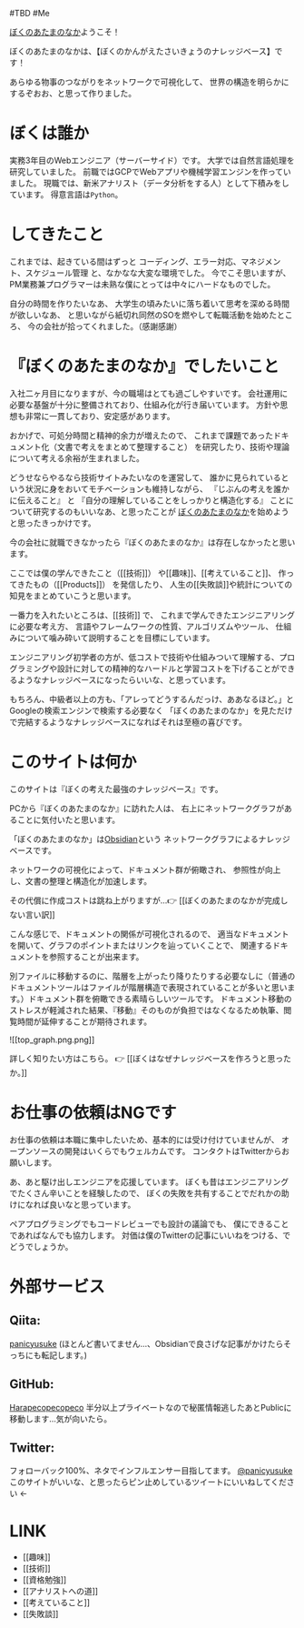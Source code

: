 #TBD #Me 

[ぼくのあたまのなか](https://publish.obsidian.md/panicyusuke/Me/%E3%81%AF%E3%81%98%E3%82%81%E3%81%BE%E3%81%97%E3%81%A6)ようこそ！

ぼくのあたまのなかは、【ぼくのかんがえたさいきょうのナレッジベース】です！

あらゆる物事のつながりをネットワークで可視化して、
世界の構造を明らかにするぞおお、と思って作りました。

# ぼくは誰か

実務3年目のWebエンジニア（サーバーサイド）です。
大学では自然言語処理を研究していました。
前職ではGCPでWebアプリや機械学習エンジンを作っていました。
現職では、新米アナリスト（データ分析をする人）として下積みをしています。
得意言語は`Python`。

# してきたこと

これまでは、起きている間はずっと
コーディング、エラー対応、マネジメント、スケジュール管理
と、なかなな大変な環境でした。
今でこそ思いますが、
PM業務兼プログラマーは未熟な僕にとっては中々にハードなものでした。

自分の時間を作りたいなあ、
大学生の頃みたいに落ち着いて思考を深める時間が欲しいなあ、
と思いながら紙切れ同然のSOを燃やして転職活動を始めたところ、
今の会社が拾ってくれました。（感謝感謝）

# 『ぼくのあたまのなか』でしたいこと

入社二ヶ月目になりますが、今の職場はとても過ごしやすいです。
会社運用に必要な基盤が十分に整備されており、仕組み化が行き届いています。
方針や思想も非常に一貫しており、安定感があります。

おかげで、可処分時間と精神的余力が増えたので、
これまで課題であったドキュメント化（文書で考えをまとめて整理すること）
を研究したり、技術や理論について考える余裕が生まれました。

どうせならやるなら技術サイトみたいなのを運営して、
誰かに見られているという状況に身をおいてモチベーションも維持しながら、
『じぶんの考えを誰かに伝えること』
と
『自分の理解していることをしっかりと構造化する』
ことについて研究するのもいいなあ、と思ったことが
[ぼくのあたまのなか](https://publish.obsidian.md/panicyusuke/Me/%E3%81%AF%E3%81%98%E3%82%81%E3%81%BE%E3%81%97%E3%81%A6)を始めようと思ったきっかけです。

今の会社に就職できなかったら『ぼくのあたまのなか』は存在しなかったと思います。

ここでは僕の学んできたこと（[[技術]]） や[[趣味]]、[[考えていること]]、
作ってきたもの（[[Products]]） を発信したり、
人生の[[失敗談]]や統計についての知見をまとめていこうと思います。

一番力を入れたいところは、[[技術]] で、
これまで学んできたエンジニアリングに必要な考え方、
言語やフレームワークの性質、アルゴリズムやツール、
仕組みについて噛み砕いて説明することを目標にしています。

エンジニアリング初学者の方が、低コストで技術や仕組みついて理解する、プログラミングや設計に対しての精神的なハードルと学習コストを下げることができるようなナレッジベースになったらいいな、と思っています。

もちろん、中級者以上の方も、「アレってどうするんだっけ、ああなるほど。」と
Googleの検索エンジンで検索する必要なく
「ぼくのあたまのなか」を見ただけで完結するようなナレッジベースになればそれは至極の喜びです。

# このサイトは何か

このサイトは『ぼくの考えた最強のナレッジベース』です。

PCから『ぼくのあたまのなか』に訪れた人は、
右上にネットワークグラフがあることに気付いたと思います。

「ぼくのあたまのなか」は[Obsidian](https://obsidian.md/)という
ネットワークグラフによるナレッジベースです。

ネットワークの可視化によって、ドキュメント群が俯瞰され、
参照性が向上し、文書の整理と構造化が加速します。

その代償に作成コストは跳ね上がりますが...👉 [[ぼくのあたまのなかが完成しない言い訳]]

こんな感じで、ドキュメントの関係が可視化されるので、
適当なドキュメントを開いて、グラフのポイントまたはリンクを辿っていくことで、
関連するドキュメントを参照することが出来ます。

別ファイルに移動するのに、階層を上がったり降りたりする必要なしに（普通のドキュメントツールはファイルが階層構造で表現されていることが多いと思います。）ドキュメント群を俯瞰できる素晴らしいツールです。
ドキュメント移動のストレスが軽減された結果、『移動』そのものが負担ではなくなるため執筆、閲覧時間が延伸することが期待されます。

![[top_graph.png.png]]

詳しく知りたい方はこちら。
👉 [[ぼくはなぜナレッジベースを作ろうと思ったか。]]

# お仕事の依頼はNGです

お仕事の依頼は本職に集中したいため、基本的には受け付けていませんが、
オープンソースの開発はいくらでもウェルカムです。
コンタクトはTwitterからお願いします。

あ、あと駆け出しエンジニアを応援しています。
ぼくも昔はエンジニアリングでたくさん辛いことを経験したので、
ぼくの失敗を共有することでだれかの助けになれば良いなと思っています。

ペアプログラミングでもコードレビューでも設計の議論でも、
僕にできることであればなんでも協力します。
対価は僕のTwitterの記事にいいねをつける、でどうでしょうか。

# 外部サービス

## Qiita:

[panicyusuke](https://qiita.com/panicyusuke) (ほとんど書いてません...、Obsidianで良さげな記事がかけたらそっちにも転記します。)

## GitHub:

[Harapecopecopeco](https://github.com/Harapecopecopeco/Obsidian) 
半分以上プライベートなので秘匿情報逃したあとPublicに移動します...気が向いたら。

## Twitter:

フォローバック100%、ネタでインフルエンサー目指してます。
[@panicyusuke](https://twitter.com/panicyusuke)
このサイトがいいな、と思ったらピン止めしているツイートにいいねしてください ←

# LINK

- [[趣味]]
- [[技術]]
- [[資格勉強]]
- [[アナリストへの道]]
- [[考えていること]]
- [[失敗談]]
